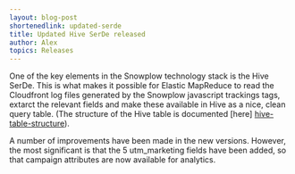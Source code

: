 ```yaml
---
layout: blog-post
shortenedlink: updated-serde
title: Updated Hive SerDe released
author: Alex
topics: Releases
---
```


One of the key elements in the Snowplow technology stack is the Hive SerDe. This is what makes it possible for Elastic MapReduce to read the Cloudfront log files generated by the Snowplow javascript trackings tags, extarct the relevant fields and make these available in Hive as a nice, clean query table. (The structure of the Hive table is documented [here] [hive-table-structure]).

A number of improvements have been made in the new versions. However, the most significant is that the 5 utm_marketing fields have been added, so that campaign attributes are now available for analytics.


[hive-table-structure]: https://github.com/snowplow/snowplow/wiki/Hive-data-structure
